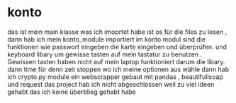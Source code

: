 # konto
das ist mein main klasse was ich imoprtet habe ist os für die files zu lesen , dann hab ich mein konto_module importiert im konto modul sind die funktionen wie passwort eingeben die karte eingeben und überprüfen.
und keyboard libary um gewisse tasten auf mein tastatur zu benutzen . Gewissen tasten haben nicht auf mein laptop funktioniert darum die libary. dann time für denn zeit stoppen wo ich meine optionen aus wähle
dann hab ich crypto.py module ein webscrapper gebaut mit pandas , beautifullsoap und request 
das project hab ich nicht abgeschlossen weil zu viel ideen gehabt das ich keine überblieg gehabt habe 
